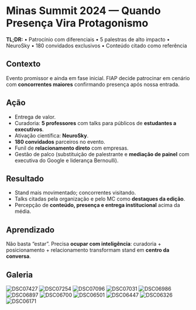 # Minas Summit 2024 — Quando Presença Vira Protagonismo
**TL;DR:** • Patrocínio com diferenciais • 5 palestras de alto impacto • NeuroSky • 180 convidados exclusivos • Conteúdo citado como referência

## Contexto
Evento promissor e ainda em fase inicial. FIAP decide patrocinar em cenário com **concorrentes maiores** confirmando presença após nossa entrada.

## Ação
- Entrega de valor.
- Curadoria: **5 professores** com talks para públicos de **estudantes a executivos**.
- Ativação científica: **NeuroSky**.
- **180 convidados** parceiros no evento.
- Funil de **relacionamento direto** com empresas.
- Gestão de palco (substituição de palestrante e **mediação de painel** com executiva do Google e liderança Bernoulli).

## Resultado
- Stand mais movimentado; concorrentes visitando.
- Talks citadas pela organização e pelo MC como **destaques da edição**.
- Percepção de **conteúdo, presença e entrega institucional** acima da média.

## Aprendizado
Não basta “estar”. Precisa **ocupar com inteligência**: curadoria + posicionamento + relacionamento transformam stand em **centro da conversa**.

## Galeria
![DSC07427](https://github.com/user-attachments/assets/11431de5-96a3-4c02-af1c-f1d0d98b892c)
![DSC07254](https://github.com/user-attachments/assets/d09c0413-cc89-447e-b566-682a83a009ae)
![DSC07096](https://github.com/user-attachments/assets/3ee4764e-a738-42fa-84f4-7acd6d8d5a75)
![DSC07031](https://github.com/user-attachments/assets/eac72ecb-c002-4a82-a40f-7ae150f12cec)
![DSC06986](https://github.com/user-attachments/assets/e175ace1-d208-45a8-b737-d5a2f8bda9b4)
![DSC06897](https://github.com/user-attachments/assets/79cae26d-0547-4604-a89b-1d64ce423f25)
![DSC06700](https://github.com/user-attachments/assets/c28169ae-15dc-4607-85ab-01184c51da83)
![DSC06501](https://github.com/user-attachments/assets/470914a3-1e9b-4fea-95fd-e281ad500f5d)
![DSC06447](https://github.com/user-attachments/assets/973b133d-aa57-47d8-b2c4-c8e2259dac92)
![DSC06326](https://github.com/user-attachments/assets/4c6f684b-8924-4d85-be18-755a04143040)
![DSC06171](https://github.com/user-attachments/assets/4cc89030-49ff-47b8-9f2b-78bf8673c0ca)
